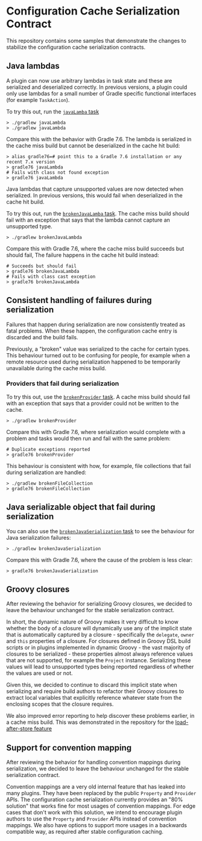 # Configuration Cache Serialization Contract

This repository contains some samples that demonstrate the changes to stabilize the configuration cache serialization
contracts.

## Java lambdas

A plugin can now use arbitrary lambdas in task state and these are serialized and deserialized correctly.
In previous versions, a plugin could only use lambdas for a small number of Gradle specific functional interfaces
(for example `TaskAction`).

To try this out, run the [`javaLamba` task](java-plugins/src/main/java/test/JavaPlugin.java#L11)

```shell
> ./gradlew javaLambda
> ./gradlew javaLambda
```

Compare this with the behavior with Gradle 7.6. The lambda is serialized in the cache miss build but cannot be
deserialized in the cache hit build:

```shell
> alias gradle76=# point this to a Gradle 7.6 installation or any recent 7.x version
> gradle76 javaLambda
# Fails with class not found exception
> gradle76 javaLambda
```

Java lambdas that capture unsupported values are now detected when serialized. In previous versions, this would fail
when deserialized in the cache hit build.

To try this out, run the [`brokenJavaLamba` task](java-plugins/src/main/java/test/JavaPlugin.java#L16). The cache
miss build should fail with an exception that says that the lambda cannot capture an unsupported type.

```shell
> ./gradlew brokenJavaLambda
```

Compare this with Gradle 7.6, where the cache miss build succeeds but should fail, The failure happens in the cache
hit build instead:

```shell
# Succeeds but should fail
> gradle76 brokenJavaLambda
# Fails with class cast exception
> gradle76 brokenJavaLambda
```

## Consistent handling of failures during serialization

Failures that happen during serialization are now consistently treated as fatal problems. When these happen, the configuration cache
entry is discarded and the build fails.

Previously, a "broken" value was serialized to the cache for certain types. This behaviour turned out to be confusing
for people, for example when a remote resource used during serialization happened to be temporarily unavailable during
the cache miss build.

### Providers that fail during serialization

To try this out, use the [`brokenProvider` task](broken-types/build.gradle.kts#L2). A cache miss build should
fail with an exception that says that a provider could not be written to the cache.

```shell
> ./gradlew brokenProvider
```

Compare this with Gradle 7.6, where serialization would complete with a problem and tasks would then run and fail
with the same problem:

```shell
# Duplicate exceptions reported
> gradle76 brokenProvider
```

This behaviour is consistent with how, for example, file collections that fail during serialization are handled:

```shell
> ./gradlew brokenFileCollection
> gradle76 brokenFileCollection
```

## Java serializable object that fail during serialization

You can also use the [`brokenJavaSerialization` task](broken-types/build.gradle.kts#L26) to see the behaviour for Java serialization failures:

```shell
> ./gradlew brokenJavaSerialization
```

Compare this with Gradle 7.6, where the cause of the problem is less clear:

```shell
> gradle76 brokenJavaSerialization
```

## Groovy closures

After reviewing the behavior for serializing Groovy closures, we decided to leave the behaviour unchanged for the stable
serialization contract.

In short, the dynamic nature of Groovy makes it very difficult to know whether the body of a closure will
dynamically use any of the implicit state that is automatically captured by a closure - specifically the
`delegate`, `owner` and `this` properties of a closure. For closures defined in Groovy DSL build scripts or in
plugins implemented in dynamic Groovy - the vast majority of closures to be serialized - these properties almost always
reference values that are not supported, for example the `Project` instance. Serializing these values will lead to 
unsupported types being reported regardless of whether the values are used or not.

Given this, we decided to continue to discard this implicit state when serializing and require build authors to refactor
their Groovy closures to extract local variables that explicitly reference whatever state from the enclosing scopes
that the closure requires.

We also improved error reporting to help discover these problems earlier, in a cache miss build. This was demonstrated
in the repository for the [load-after-store feature](https://github.com/adammurdoch/configuration-cache-load-after-store)

## Support for convention mapping

After reviewing the behavior for handling convention mappings during serialization, we decided to leave the
behaviour unchanged for the stable serialization contract.

Convention mappings are a very old internal feature that has leaked into many plugins. They have been replaced by
the public `Property` and `Provider` APIs. The configuration cache serialization currently provides an "80% solution"
that works fine for most usages of convention mappings. For edge cases that don't work with this solution, we intend to
encourage plugin authors to use the `Property` and `Provider` APIs instead of convention mappings. We also have options
to support more usages in a backwards compatible way, as required after stable configuration caching.
